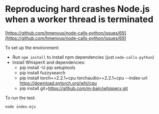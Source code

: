 # Reproducing hard crashes Node.js when a worker thread is terminated

[https://github.com/hmenyus/node-calls-python/issues/69](https://github.com/hmenyus/node-calls-python/issues/69)

To set up the environment:

- Run `npm install` to install npm dependencies (just `node-calls-python`)
- Install WhisperX and dependencies:
  - pip install -U pip setuptools
  - pip install fuzzysearch
  - pip install torch==2.2.1+cpu torchaudio==2.2.1+cpu --index-url https://download.pytorch.org/whl/cpu
  - pip install git+https://github.com/m-bain/whisperx.git

To run the test:

```
node index.mjs
```
